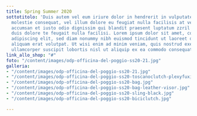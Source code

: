 ```yaml
---
title: Spring Summer 2020
sottotitolo: 'Duis autem vel eum iriure dolor in hendrerit in vulputate velit esse
  molestie consequat, vel illum dolore eu feugiat nulla facilisis at vero eros et
  accumsan et iusto odio dignissim qui blandit praesent luptatum zzril delenit augue
  duis dolore te feugait nulla facilisi. Lorem ipsum dolor sit amet, consectetuer
  adipiscing elit, sed diam nonummy nibh euismod tincidunt ut laoreet dolore magna
  aliquam erat volutpat. Ut wisi enim ad minim veniam, quis nostrud exerci tation
  ullamcorper suscipit lobortis nisl ut aliquip ex ea commodo consequat. '
link_allo_shop: "#"
foto: "/content/images/odp-officina-del-poggio-ss20-21.jpg"
galleria:
- "/content/images/odp-officina-del-poggio-ss20-21.jpg"
- "/content/images/odp-officina-del-poggio-ss20-toscanoclutch-plexyfuxia.jpg"
- "/content/images/odp-officina-del-poggio-ss20-bag.jpg"
- "/content/images/odp-officina-del-poggio-ss20-bag-leather-visor.jpg"
- "/content/images/odp-officina-del-poggio-ss20-sling-black.jpg"
- "/content/images/odp-officina-del-poggio-ss20-biciclutch.jpg"

---
```

